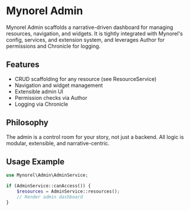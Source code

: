 
# Mynorel Admin

Mynorel Admin scaffolds a narrative-driven dashboard for managing resources, navigation, and widgets. It is tightly integrated with Mynorel's config, services, and extension system, and leverages Author for permissions and Chronicle for logging.

## Features
- CRUD scaffolding for any resource (see ResourceService)
- Navigation and widget management
- Extensible admin UI
- Permission checks via Author
- Logging via Chronicle

## Philosophy
The admin is a control room for your story, not just a backend. All logic is modular, extensible, and narrative-centric.

## Usage Example
```php
use Mynorel\Admin\AdminService;

if (AdminService::canAccess()) {
	$resources = AdminService::resources();
	// Render admin dashboard
}
```
